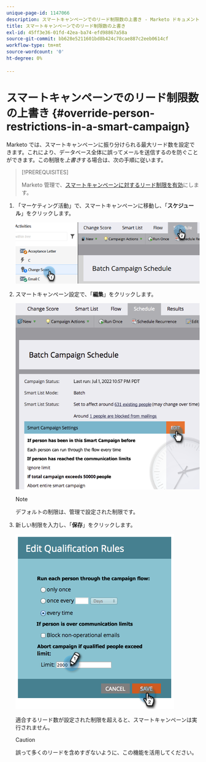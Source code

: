```yaml
---
unique-page-id: 1147066
description: スマートキャンペーンでのリード制限数の上書き - Marketo ドキュメント - 製品ドキュメント
title: スマートキャンペーンでのリード制限数の上書き
exl-id: 45ff3e36-01fd-42ea-ba74-efd98867a58a
source-git-commit: bb628e5211601bd8b424c78cae887c2eeb0614cf
workflow-type: tm+mt
source-wordcount: '0'
ht-degree: 0%

---
```


# スマートキャンペーンでのリード制限数の上書き {#override-person-restrictions-in-a-smart-campaign}

Marketo では、スマートキャンペーンに振り分けられる最大リード数を設定できます。これにより、データベース全体に誤ってメールを送信するのを防ぐことができます。この制限を&#x200B;_上書き_&#x200B;する場合は、次の手順に従います。

>[!PREREQUISITES]
>
>Marketo 管理で、[スマートキャンペーンに対するリード制限を有効](/help/marketo/product-docs/administration/email-setup/enable-person-restrictions-for-smart-campaigns.md)にします。

1. 「マーケティング活動」で、スマートキャンペーンに移動し、「**スケジュール**」をクリックします。

   ![](assets/override-person-restrictions-in-a-smart-campaign-1.png)

1. スマートキャンペーン設定で、「**編集**」をクリックします。

   ![](assets/override-person-restrictions-in-a-smart-campaign-2.png)

   >[!NOTE]
   >
   >デフォルトの制限は、管理で設定された制限です。

1. 新しい制限を入力し、「**保存**」をクリックします。

   ![](assets/override-person-restrictions-in-a-smart-campaign-3.png)

   適合するリード数が設定された制限を超えると、スマートキャンペーンは実行されません。

   >[!CAUTION]
   >
   >誤って多くのリードを含めすぎないように、この機能を活用してください。
